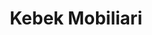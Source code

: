 ---
title: "Kebek Mobiliari"
url: /barcelona/kebek-mobiliari-travessera-de-les-corts/
shop: Möbel
---